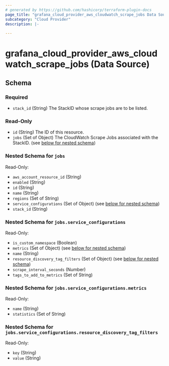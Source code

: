 ```yaml
---
# generated by https://github.com/hashicorp/terraform-plugin-docs
page_title: "grafana_cloud_provider_aws_cloudwatch_scrape_jobs Data Source - terraform-provider-grafana"
subcategory: "Cloud Provider"
description: |-
  
---
```


# grafana_cloud_provider_aws_cloudwatch_scrape_jobs (Data Source)





<!-- schema generated by tfplugindocs -->
## Schema

### Required

- `stack_id` (String) The StackID whose scrape jobs are to be listed.

### Read-Only

- `id` (String) The ID of this resource.
- `jobs` (Set of Object) The CloudWatch Scrape Jobs associated with the StackID. (see [below for nested schema](#nestedatt--jobs))

<a id="nestedatt--jobs"></a>
### Nested Schema for `jobs`

Read-Only:

- `aws_account_resource_id` (String)
- `enabled` (String)
- `id` (String)
- `name` (String)
- `regions` (Set of String)
- `service_configurations` (Set of Object) (see [below for nested schema](#nestedobjatt--jobs--service_configurations))
- `stack_id` (String)

<a id="nestedobjatt--jobs--service_configurations"></a>
### Nested Schema for `jobs.service_configurations`

Read-Only:

- `is_custom_namespace` (Boolean)
- `metrics` (Set of Object) (see [below for nested schema](#nestedobjatt--jobs--service_configurations--metrics))
- `name` (String)
- `resource_discovery_tag_filters` (Set of Object) (see [below for nested schema](#nestedobjatt--jobs--service_configurations--resource_discovery_tag_filters))
- `scrape_interval_seconds` (Number)
- `tags_to_add_to_metrics` (Set of String)

<a id="nestedobjatt--jobs--service_configurations--metrics"></a>
### Nested Schema for `jobs.service_configurations.metrics`

Read-Only:

- `name` (String)
- `statistics` (Set of String)


<a id="nestedobjatt--jobs--service_configurations--resource_discovery_tag_filters"></a>
### Nested Schema for `jobs.service_configurations.resource_discovery_tag_filters`

Read-Only:

- `key` (String)
- `value` (String)
